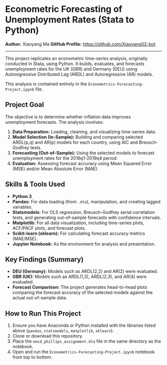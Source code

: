 # Econometric Forecasting of Unemployment Rates (Stata to Python)

**Author:** Xiaoyang Ma
**GitHub Profile:** https://github.com/Xiaoyang02-bot

---

This project replicates an econometric time-series analysis, originally conducted in Stata, using Python. It builds, evaluates, and forecasts unemployment rates for the UK (GBR) and Germany (DEU) using Autoregressive Distributed Lag (ARDL) and Autoregressive (AR) models.

This analysis is contained entirely in the `Econometrics-Forecasting-Project.ipynb` file.

## Project Goal

The objective is to determine whether inflation data improves unemployment forecasts. The analysis involves:
1.  **Data Preparation:** Loading, cleaning, and visualizing time-series data.
2.  **Model Selection (In-Sample):** Building and comparing selected ARDL(p,q) and AR(p) models for each country, using AIC and Breusch-Godfrey tests.
3.  **Forecasting (Out-of-Sample):** Using the selected models to forecast unemployment rates for the 2016q1-2019q4 period.
4.  **Evaluation:** Assessing forecast accuracy using Mean Squared Error (MSE) and/or Mean Absolute Error (MAE).

## Skills & Tools Used

* **Python 3**
* **Pandas:** For data loading (from `.dta`), manipulation, and creating lagged variables.
* **Statsmodels:** For OLS regression, Breusch-Godfrey serial correlation tests, and generating out-of-sample forecasts with confidence intervals.
* **Matplotlib:** For all data visualization, including time-series plots, ACF/PACF plots, and forecast plots.
* **Scikit-learn (sklearn):** For calculating forecast accuracy metrics (MAE/MSE).
* **Jupyter Notebook:** As the environment for analysis and presentation.

## Key Findings (Summary)

* **DEU (Germany):** Models such as ARDL(2,2) and AR(2) were evaluated.
* **GBR (UK):** Models such as ARDL(1,3), ARDL(2,3), and AR(4) were evaluated.
* **Forecast Comparison:** The project generates head-to-head plots comparing the forecast accuracy of the selected models against the actual out-of-sample data.

## How to Run This Project

1.  Ensure you have Anaconda or Python installed with the libraries listed above (`pandas`, `statsmodels`, `matplotlib`, `sklearn`).
2.  Clone or download this repository.
3.  Place the `oecd_phillips_assignment.dta` file in the same directory as the notebook.
4.  Open and run the `Econometrics-Forecasting-Project.ipynb` notebook from top to bottom.
